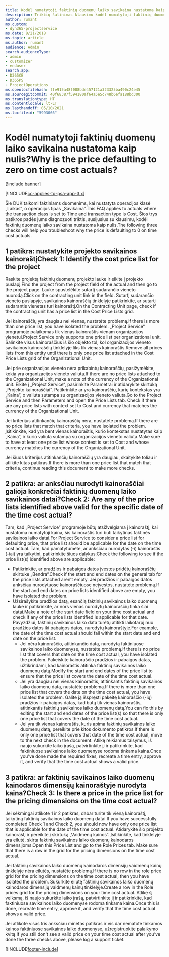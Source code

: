 ```yaml
---
title: Kodėl numatytoji faktinių duomenų laiko savikaina nustatoma kaip nulis?
description: Trikčių šalinimas klausimu kodėl numatytoji faktinių duomenų laiko savikaina nustatoma kaip 0.
author: rumant
ms.custom:
- dyn365-projectservice
ms.date: 8/21/2018
ms.topic: article
ms.author: rumant
audience: Admin
search.audienceType:
- admin
- customizer
- enduser
search.app:
- D365CE
- D365PS
- ProjectOperations
ms.openlocfilehash: ffe915a48f088bde457121a323325ba490c24e45
ms.sourcegitcommit: 40f68387f594180af64a5e5c748b6efa188bd300
ms.translationtype: HT
ms.contentlocale: lt-LT
ms.lasthandoff: 05/10/2021
ms.locfileid: "5993066"
---
```

# <a name="why-is-the-price-defaulting-to-zero-on-time-cost-actuals"></a><span data-ttu-id="459dc-103">Kodėl numatytoji faktinių duomenų laiko savikaina nustatoma kaip nulis?</span><span class="sxs-lookup"><span data-stu-id="459dc-103">Why is the price defaulting to zero on time cost actuals?</span></span>

[!include [banner](../includes/psa-now-project-operations.md)]

[!INCLUDE[cc-applies-to-psa-app-3.x](../includes/cc-applies-to-psa-app-3x.md)]

<span data-ttu-id="459dc-104">Šie DUK taikomi faktiniams duomenims, kai nustatyta operacijos klasė „Laikas“, o operacijos tipas „Savikaina“.</span><span class="sxs-lookup"><span data-stu-id="459dc-104">This FAQ applies to actuals where the transaction class is set to Time and transaction type is Cost.</span></span> <span data-ttu-id="459dc-105">Šios trys patikros padės jums diagnozuoti triktis, susijusius su klausimu, kodėl faktinių duomenų laiko savikaina nustatoma kaip nulis.</span><span class="sxs-lookup"><span data-stu-id="459dc-105">The following three checks will help you troubleshoot why the price is defaulting to 0 on time cost actuals.</span></span>
 
## <a name="check-1-identify-the-cost-price-list-for-the-project"></a><span data-ttu-id="459dc-106">1 patikra: nustatykite projekto savikainos kainoraštį</span><span class="sxs-lookup"><span data-stu-id="459dc-106">Check 1: Identify the cost price list for the project</span></span>

<span data-ttu-id="459dc-107">Raskite projektą faktinių duomenų projekto lauke ir eikite į projekto puslapį.</span><span class="sxs-lookup"><span data-stu-id="459dc-107">Find the project from the project field of the actual and then go to the project page.</span></span> <span data-ttu-id="459dc-108">Lauke spustelėkite sutartį sudarančio vieneto nuorodą.</span><span class="sxs-lookup"><span data-stu-id="459dc-108">Click on the contracting unit link in the field.</span></span> <span data-ttu-id="459dc-109">Sutartį sudarančio vieneto puslapyje, savikainos kainoraščių tinklelyje patikrinkite, ar sutartį sudarantis vienetas turi kainoraštį.</span><span class="sxs-lookup"><span data-stu-id="459dc-109">On the Contracting Unit page, check if the contracting unit has a price list in the Cost Price Lists grid.</span></span>

<span data-ttu-id="459dc-110">Jei kainoraščių yra daugiau nei vienas, nustatėte problemą.</span><span class="sxs-lookup"><span data-stu-id="459dc-110">If there is more than one price list, you have isolated the problem.</span></span> <span data-ttu-id="459dc-111">„Project Service“ programoje palaikomas tik vienas kainoraštis vienam organizacijos vienetui.</span><span class="sxs-lookup"><span data-stu-id="459dc-111">Project Service only supports one price list per organizational unit.</span></span> <span data-ttu-id="459dc-112">Šalinkite visus kainoraščius iš šio objekto tol, kol organizacijos vieneto savikainos kainoraščių tinklelyje liks tik vienas kainoraštis.</span><span class="sxs-lookup"><span data-stu-id="459dc-112">Remove all prices lists from this entity until there is only one price list attached in the Cost Price Lists grid of the Organizational Unit.</span></span>

<span data-ttu-id="459dc-113">Jei prie organizacijos vieneto nėra prikabintų kainoraščių, pasižymėkite, kokia yra organizacijos vieneto valiuta.</span><span class="sxs-lookup"><span data-stu-id="459dc-113">If there are no price lists attached to the Organizational Unit, make a note of the currency of the Organizational unit.</span></span> <span data-ttu-id="459dc-114">Eikite į „Project Service“, pasirinkite Parametrai ir atidarykite skirtuką „Projekto kainoraščiai“. Patikrinkite ar yra kainoraščių, kurių kontekstas yra „Kaina“, o valiuta sutampa su organizacijos vieneto valiuta.</span><span class="sxs-lookup"><span data-stu-id="459dc-114">Go to the Project Service and then Parameters and open the Price Lists tab. Check if there are any price lists with context set to Cost and currency that matches the currency of the Organizational Unit.</span></span>
 
<span data-ttu-id="459dc-115">Jei kriterijus atitinkančių kainoraščių nėra, nustatėte problemą.</span><span class="sxs-lookup"><span data-stu-id="459dc-115">If there are no price lists that match that criteria, you have isolated the problem.</span></span> <span data-ttu-id="459dc-116">Įsitikinkite, kad yra bent vienas kainoraštis, kurio kontekstas nustatytas kaip „Kaina“, ir kurio valiuta sutampa su organizacijos vieneto valiuta.</span><span class="sxs-lookup"><span data-stu-id="459dc-116">Make sure to have at least one price list whose context is set to Cost and whose currency matches the currency of the Organizational Unit.</span></span>

<span data-ttu-id="459dc-117">Jei šiuos kriterijus atitinkančių kainoraščių yra daugiau, skaitykite toliau ir atlikite kitas patikras.</span><span class="sxs-lookup"><span data-stu-id="459dc-117">If there is more than one price list that match that criteria, continue reading this document to make more checks.</span></span>

## <a name="check-2-are-any-of-the-price-lists-identified-above-valid-for-the-specific-date-of-the-time-cost-actual"></a><span data-ttu-id="459dc-118">2 patikra: ar anksčiau nurodyti kainoraščiai galioja konkrečiai faktinių duomenų laiko savikainos datai?</span><span class="sxs-lookup"><span data-stu-id="459dc-118">Check 2: Are any of the price lists identified above valid for the specific date of the time cost actual?</span></span>

<span data-ttu-id="459dc-119">Tam, kad „Project Service“ programoje būtų atsižvelgiama į kainoraštį, kai nustatoma numatytoji kaina, šis kainoraštis turi būti taikytinas faktinės savikainos laiko datai.</span><span class="sxs-lookup"><span data-stu-id="459dc-119">For Project Service to consider a price list for defaulting price, that price list should be applicable for the date on the time cost actual.</span></span> <span data-ttu-id="459dc-120">Tam, kad pamatytumėte, ar anksčiau nurodytas (-i) kainoraštis (-iai) yra taikytini, patikrinkite šiuos dalykus:</span><span class="sxs-lookup"><span data-stu-id="459dc-120">Check the following to see if the price list(s) identified above are applicable:</span></span>

- <span data-ttu-id="459dc-121">Patikrinkite, ar pradžios ir pabaigos datos įvestos pridėtų kainoraščių skirtuke „Bendra“.</span><span class="sxs-lookup"><span data-stu-id="459dc-121">Check if the start and end dates on the general tab for the price lists attached aren’t empty.</span></span> <span data-ttu-id="459dc-122">Jei pradžios ir pabaigos datos anksčiau nurodytuose kainoraščiuose neįvestos, nustatėte problemą.</span><span class="sxs-lookup"><span data-stu-id="459dc-122">If the start and end dates on price lists identified above are empty, you have isolated the problem.</span></span> 
- <span data-ttu-id="459dc-123">Užsirašykite pradžios datą, esančią faktinių savikainos laiko duomenų lauke ir patikrinkite, ar nors vienas nurodytų kainoraščių tinka šiai datai.</span><span class="sxs-lookup"><span data-stu-id="459dc-123">Make a note of the start date field on your time cost actual and check if any of the price lists identified is applicable for that date.</span></span> <span data-ttu-id="459dc-124">Pavyzdžiui, faktinių savikainos laiko data turėtų atitikti laikotarpį nuo pradžios datos iki pabaigos datos, nurodytų kainoraštyje.</span><span class="sxs-lookup"><span data-stu-id="459dc-124">For example, the date of the time cost actual should fall within the start date and end date on the price list.</span></span> 
    - <span data-ttu-id="459dc-125">Jei nėra kainoraščio, atitinkančio datą, nurodytą faktiniuose savikainos laiko duomenyse, nustatėte problemą.</span><span class="sxs-lookup"><span data-stu-id="459dc-125">If there is no price list that covers that date on the time cost actual, you have isolated the problem.</span></span> <span data-ttu-id="459dc-126">Pakeiskite kainoraščio pradžios ir pabaigos datas, užtikrindami, kad kainoraštis atitinka faktinių savikainos laiko duomenų datą.</span><span class="sxs-lookup"><span data-stu-id="459dc-126">Modify the start and end dates of the price list to ensure that the price list covers the date of the time cost actual.</span></span> 
    - <span data-ttu-id="459dc-127">Jei yra daugiau nei vienas kainoraštis, atitinkantis faktinių savikainos laiko duomenų datą, nustatėte problemą.</span><span class="sxs-lookup"><span data-stu-id="459dc-127">If there is more than one price list that covers the date on the time cost actual, you have isolated the problem.</span></span> <span data-ttu-id="459dc-128">Galite ją išspręsti pakeitę kainoraščio (-ių) pradžios ir pabaigos datas, kad būtų tik vienas kainoraštis, atitinkantis faktinių savikainos laiko duomenų datą.</span><span class="sxs-lookup"><span data-stu-id="459dc-128">You can fix this by editing the start and end dates of the price list(s) so that there is only one price list that covers the date of the time cost actual.</span></span> 
    - <span data-ttu-id="459dc-129">Jei yra tik vienas kainoraštis, kuris apima faktinių savikainos laiko duomenų datą, pereikite prie kitos dokumento patikros.</span><span class="sxs-lookup"><span data-stu-id="459dc-129">If there is only one price list that covers that date of the time cost actual, move to the next check in the document.</span></span>
<span data-ttu-id="459dc-130">Atlikę reikiamus taisymus, iš naujo sukurkite laiko įrašą, patvirtinkite jį ir patikrinkite, kad faktiniuose savikainos laiko duomenyse rodoma tinkama kaina.</span><span class="sxs-lookup"><span data-stu-id="459dc-130">Once you’ve done made the required fixes, recreate a time entry, approve it, and verify that the time cost actual shows a valid price.</span></span>

## <a name="check-3-is-there-a-price-in-the-price-list-for-the-pricing-dimensions-on-the-time-cost-actual"></a><span data-ttu-id="459dc-131">3 patikra: ar faktinių savikainos laiko duomenų kainodaros dimensijų kainoraštyje nurodyta kaina?</span><span class="sxs-lookup"><span data-stu-id="459dc-131">Check 3: Is there a price in the price list for the pricing dimensions on the time cost actual?</span></span>

<span data-ttu-id="459dc-132">Jei sėkmingai atlikote 1 ir 2 patikras, dabar turite tik vieną kainoraštį, taikytiną faktinių savikainos laiko duomenų datai.</span><span class="sxs-lookup"><span data-stu-id="459dc-132">If you have successfully completed Check 1 and Check 2, you should now have only one price list that is applicable for the date of the time cost actual.</span></span> <span data-ttu-id="459dc-133">Atidarykite šio projekto kainoraštį ir pereikite į skirtuką „Vaidmenų kainos“. Įsitikinkite, kad tinklelyje yra eilutė, skirta faktinių savikainos laiko duomenų kainodaros dimensijoms.</span><span class="sxs-lookup"><span data-stu-id="459dc-133">Open this Price List and go to the Role Prices tab. Make sure that there is a row in the grid for the pricing dimensions on the time cost actual.</span></span>

<span data-ttu-id="459dc-134">Jei faktinių savikainos laiko duomenų kainodaros dimensijų vaidmenų kainų tinklelyje nėra eilutės, nustatėte problemą.</span><span class="sxs-lookup"><span data-stu-id="459dc-134">If there is no row in the role price grid for the pricing dimensions on the time cost actual, then you have isolated the problem.</span></span> <span data-ttu-id="459dc-135">Sukurkite eilutę faktinių savikainos laiko duomenų kainodaros dimensijų vaidmenų kainų tinklelyje.</span><span class="sxs-lookup"><span data-stu-id="459dc-135">Create a row in the Role prices grid for the pricing dimensions on your time cost actual.</span></span> <span data-ttu-id="459dc-136">Atlikę šį veiksmą, iš naujo sukurkite laiko įrašą, patvirtinkite jį ir patikrinkite, kad faktiniuose savikainos laiko duomenyse rodoma tinkama kaina.</span><span class="sxs-lookup"><span data-stu-id="459dc-136">Once this is done, recreate time entry, approve it, and verify that the time cost actual shows a valid price.</span></span>
 
<span data-ttu-id="459dc-137">Jei atlikote visas tris anksčiau minėtas patikras ir vis dar nematote tinkamos kainos faktiniuose savikainos laiko duomenyse, užregistruokite palaikymo kvitą.</span><span class="sxs-lookup"><span data-stu-id="459dc-137">If you still don't see a valid price on your time cost actual after you’ve done the three checks above, please log a support ticket.</span></span>





[!INCLUDE[footer-include](../includes/footer-banner.md)]